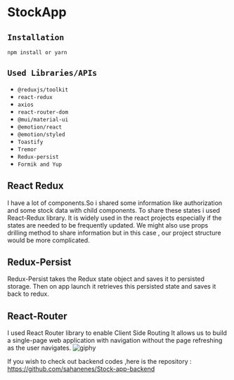 # StockApp

## `Installation`

```
npm install or yarn
```

## `Used Libraries/APIs`

- `@reduxjs/toolkit`
- `react-redux`
- `axios`
- `react-router-dom`
- `@mui/material-ui`
- `@emotion/react`
- `@emotion/styled`
- `Toastify`
- `Tremor`
- `Redux-persist`
- `Formik and Yup`


## React Redux
I have a lot of components.So i shared some information like authorization and some stock data with child components.
To share these states i used React-Redux library.
It is widely used in the react projects especially if the states are needed to be frequently updated.
We might also use props drilling method to share information but in this case , our project structure would be more complicated.

## Redux-Persist
Redux-Persist takes the Redux state object and saves it to persisted
storage. Then on app launch it retrieves this persisted state and saves it
back to redux.

## React-Router
I used React Router library to enable Client Side Routing
It allows us to build a single-page web application with navigation without
the page refreshing as the user navigates.
![giphy](https://user-images.githubusercontent.com/109246773/223196940-1f56df44-43c4-4c69-9aff-6e8ac388d1ff.gif)

If you wish to check out backend codes ,here is the repository : 
https://github.com/sahanenes/Stock-app-backend



